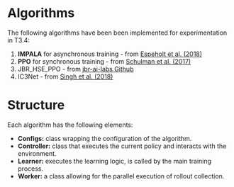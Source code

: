 # Algorithms

The following algorithms have been been implemented for experimentation in T3.4: 
1. **IMPALA** for asynchronous training - from [Espeholt et al. (2018)](https://arxiv.org/abs/1802.01561)
2. **PPO** for synchronous training - from [Schulman et al. (2017)](https://arxiv.org/abs/1707.06347)
3. JBR_HSE_PPO - from [jbr-ai-labs Github](https://github.com/jbr-ai-labs/NeurIPS2020-Flatland-Competition-Solution)
4. IC3Net - from [Singh et al. (2018)](https://arxiv.org/abs/1812.09755)

# Structure
Each algorithm has the following elements: 
- **Configs:** class wrapping the configuration of the algorithm.
- **Controller:** class that executes the current policy and interacts with the environment.
- **Learner:** executes the learning logic, is called by the main training process.
- **Worker:** a class allowing for the parallel execution of rollout collection.